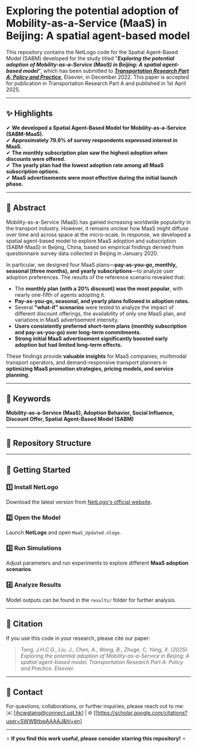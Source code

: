 # Exploring the potential adoption of Mobility-as-a-Service (MaaS) in Beijing: A spatial agent-based model
This repository contains the NetLogo code for the Spatial Agent-Based Model (SABM) developed for the study titled "**_Exploring the potential adoption of Mobility-as-a-Service (MaaS) in Beijing: A spatial agent-based model_**", which has been submitted to **_[Transportation Research Part A: Policy and Practice](https://www.sciencedirect.com/journal/transportation-research-part-a-policy-and-practice)_**, Elsevier, in December 2022. This paper is accepted for publication in Transportation Research Part A and published in 1st April 2025.  

---

## ✨ Highlights  
✔ **We developed a Spatial Agent-Based Model for Mobility-as-a-Service (SABM-MaaS).**  
✔ **Approximately 79.6% of survey respondents expressed interest in MaaS.**  
✔ **The monthly subscription plan saw the highest adoption when discounts were offered.**  
✔ **The yearly plan had the lowest adoption rate among all MaaS subscription options.**  
✔ **MaaS advertisements were most effective during the initial launch phase.**  

---

## 📖 Abstract  
Mobility-as-a-Service (MaaS) has gained increasing worldwide popularity in the transport industry. However, it remains unclear how MaaS might diffuse over time and across space at the micro-scale. In response, we developed a spatial agent-based model to explore MaaS adoption and subscription (SABM-MaaS) in Beijing, China, based on empirical findings derived from questionnaire survey data collected in Beijing in January 2020.  

In particular, we designed four MaaS plans—**pay-as-you-go, monthly, seasonal (three months), and yearly subscriptions**—to analyze user adoption preferences. The results of the reference scenario revealed that:  
- The **monthly plan (with a 20% discount) was the most popular**, with nearly one-fifth of agents adopting it.  
- **Pay-as-you-go, seasonal, and yearly plans followed in adoption rates.**  
- Several **"what-if" scenarios** were tested to analyze the impact of different discount offerings, the availability of only one MaaS plan, and variations in MaaS advertisement intensity.  
- **Users consistently preferred short-term plans (monthly subscription and pay-as-you-go) over long-term commitments.**  
- **Strong initial MaaS advertisement significantly boosted early adoption but had limited long-term effects.**  

These findings provide **valuable insights** for MaaS companies, multimodal transport operators, and demand-responsive transport planners in **optimizing MaaS promotion strategies, pricing models, and service planning**.  

---

## 🔑 Keywords  
**Mobility-as-a-Service (MaaS), Adoption Behavior, Social Influence, Discount Offer, Spatial Agent-Based Model (SABM)**  

---

## 📂 Repository Structure
---

## 🚀 Getting Started  

### 1️⃣ **Install NetLogo**  
Download the latest version from [NetLogo's official website](https://ccl.northwestern.edu/netlogo/).  

### 2️⃣ **Open the Model**  
Launch **NetLogo** and open `MaaS_Updated.nlogo`.  

### 3️⃣ **Run Simulations**  
Adjust parameters and run experiments to explore different **MaaS adoption scenarios**.  

### 4️⃣ **Analyze Results**  
Model outputs can be found in the `results/` folder for further analysis.  

---

## 📜 Citation  
If you use this code in your research, please cite our paper:  

> **Tang, J.H.C.G., Liu, J., Chen, A., Wang, B., Zhuge*, C, Yang, X. (2025). Exploring the potential adoption of Mobility-as-a-Service in Beijing: A spatial agent-based model. Transportation Research Part A: Policy and Practice. Elsevier.*  

---

## 📧 Contact  
For questions, collaborations, or further inquiries, please reach out to me:  
✉️ [jhcwgtang@connect.ust.hk] | 🌐 [[https://scholar.google.com/citations?user=SWWBtbwAAAAJ&hl=en]  

---

⭐ **If you find this work useful, please consider starring this repository!** ⭐
